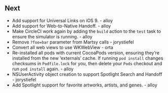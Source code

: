 ## Next

* Add support for Universal Links on iOS 9. - alloy
* Add support for Web-to-Native Handoff. - alloy
* Make CircleCI work again by adding the `build` action to the `test` task to ensure the simulator is running. - alloy
* Remove `?foo=bar` parameter from Martsy calls - jorystiefel
* Convert all web views to use WKWebView - orta
* Re-installed all pods with current CocoaPods version, ensuring they’re installed from the new ‘externals’ cache. If running `pod install` changes checksums in `Podfile.lock` for you, then delete your `Pods` checkout and run `pod install` again. - alloy
* NSUserActivity object creation to support Spotlight Search and Handoff - jorystiefel
* Add Spotlight support for favorite artworks, artists, and genes. - alloy
